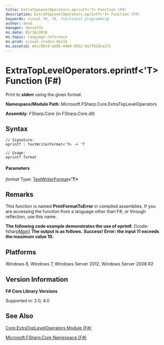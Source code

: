 ```yaml
---
title: ExtraTopLevelOperators.eprintf<'T> Function (F#)
description: ExtraTopLevelOperators.eprintf<'T> Function (F#)
keywords: visual f#, f#, functional programming
author: dend
manager: danielfe
ms.date: 05/16/2016
ms.topic: language-reference
ms.prod: visual-studio-dev14
ms.assetid: e6cc9bc9-eb95-44b0-9551-0a7f02dca17c 
---
```


# ExtraTopLevelOperators.eprintf<'T> Function (F#)

Print to **stderr** using the given format.

**Namespace/Module Path**: Microsoft.FSharp.Core.ExtraTopLevelOperators

**Assembly**: FSharp.Core (in FSharp.Core.dll)


## Syntax

```
// Signature:
eprintf : TextWriterFormat<'T> -> 'T

// Usage:
eprintf format
```

#### Parameters
*format*
Type: [TextWriterFormat](https://msdn.microsoft.com/library/2080c4a5-7bdd-4a01-8e01-10b498af92de)**&lt;'T&gt;**




## Remarks
This function is named **PrintFormatToError** in compiled assemblies. If you are accessing the function from a language other than F#, or through reflection, use this name.

**The following code example demonstrates the use of eprintf.**
[!code-fsharp[Main](snippets/fscorelib2/snippet2.fs)]
**The output is as follows.**
**Success!**
**Error: the input 11 exceeds the maximum value 10.**
## Platforms
Windows 8, Windows 7, Windows Server 2012, Windows Server 2008 R2


## Version Information
**F# Core Library Versions**

Supported in: 2.0, 4.0




## See Also
[Core.ExtraTopLevelOperators Module &#40;F&#35;&#41;](Core.ExtraTopLevelOperators-Module-%5BFSharp%5D.md)

[Microsoft.FSharp.Core Namespace &#40;F&#35;&#41;](Microsoft.FSharp.Core-Namespace-%5BFSharp%5D.md)

